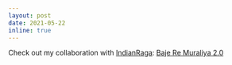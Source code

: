 ```yaml
---
layout: post
date: 2021-05-22
inline: true
---
```


Check out my collaboration with [IndianRaga](https://indianraga.com/): [Baje Re Muraliya 2.0](https://www.youtube.com/watch?v=uASoyEchEmI&list=PLiJT_471MWw8nbQGRAME0vsHnJrg6pDnk)
